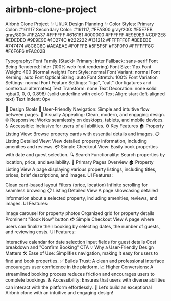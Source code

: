 # airbnb-clone-project
Airbnb Clone Project
✨ UI/UX Design Planning ✨
Color Styles:
Primary Color: #161117
Secondary Color: #161117, #FFA800
gray/200: #E5E7EB
gray/800: #1F2A37
#FFFFFF
#616161
#000000
#FFFFFF
#E9E9E9
#CDF2E8
#EDEDED
#9E9E9E
#1C274C
#222222
#131212
#FFFFFF8F
#BEBEBE
#747474
#8C8C8C
#AEAEAE
#F0FFFB
#5F5F5F
#F3F0F0
#FFFFFF8C
#F6F6F6
#FAC02B


Typography:
Font Family (Stack):
Primary: Inter
Fallback: sans-serif
Font Being Rendered: Inter (100% web font rendering)
Font Size: 11px
Font Weight: 400 (Normal weight)
Font Style: normal
Font Variant: normal
Font Kerning: auto
Font Optical Sizing: auto
Font Stretch: 100%
Font Variation Settings: normal
Font Feature Settings: "liga", "calt" (for ligatures and contextual alternates)
Text Transform: none
Text Decoration: none solid rgba(0, 0, 0, 0.898) (solid underline with color)
Text Align: start (left-aligned text)
Text Indent: 0px

🎯 Design Goals
🧭 User-Friendly Navigation: Simple and intuitive flow between pages.
🎨 Visually Appealing: Clean, modern, and engaging design.
🌐 Responsive: Works seamlessly on desktops, tablets, and mobile devices.
♿ Accessible: Inclusive for users of all abilities.
⚙️ Key Features
🏠 Property Listing View: Browse property cards with essential details and images.
📋 Listing Detailed View: View detailed property information, including amenities and reviews.
💳 Simple Checkout View: Easily book properties with date and guest selection.
🔍 Search Functionality: Search properties by location, price, and availability.
📄 Primary Pages Overview
🏠 Property Listing View
A page displaying various property listings, including titles, prices, brief descriptions, and images.
UI Features:

Clean card-based layout
Filters (price, location)
Infinite scrolling for seamless browsing
📋 Listing Detailed View
A page showcasing detailed information about a selected property, including amenities, reviews, and images.
UI Features:

Image carousel for property photos
Organized grid for property details
Prominent "Book Now" button
💳 Simple Checkout View
A page where users can finalize their booking by selecting dates, the number of guests, and reviewing costs.
UI Features:

Interactive calendar for date selection
Input fields for guest details
Cost breakdown and "Confirm Booking" CTA
💡 Why a User-Friendly Design Matters
🛠️ Ease of Use: Simplifies navigation, making it easy for users to find and book properties.
✅ Builds Trust: A clean and professional interface encourages user confidence in the platform.
📈 Higher Conversions: A streamlined booking process reduces friction and encourages users to complete bookings.
♿ Accessibility: Ensures that users with diverse abilities can interact with the platform effortlessly.
🚀 Let’s build an exceptional Airbnb clone with an intuitive and engaging design!

